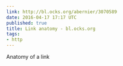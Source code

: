 ```yaml
---
link: http://bl.ocks.org/abernier/3070589
date: 2016-04-17 17:17 UTC
published: true
title: Link anatomy - bl.ocks.org
tags:
- http
---
```


Anatomy of a link
